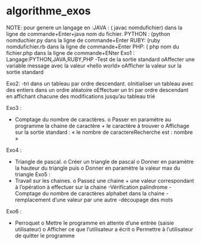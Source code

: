 # algorithme_exos
NOTE: pour genere un langage en :JAVA : ( javac nomdufichier) dans la ligne de commande+Enter+java nom du fichier.
                                 PYTHON : (python nomduchier.py dans la ligne de commande+Enter
                                 RUBY: (ruby nomdufichier.rb dans la ligne de commande+Enter
                                 PHP: ( php nom du fichier.php dans la ligne de commande+ENter
Exo1 : Langage:PYTHON,JAVA,RUBY,PHP
-Test de la sortie standard
oAffecter une variable message avec la valeur «hello world»
oAfficher la valeur sur la sortie standard


Exo2:
-tri dans un tableau par ordre descendant.
oInitialiser un tableau avec des entiers dans un ordre aléatoire
oEffectuer un tri par ordre descendant en affichant chacune des modifications jusqu’au tableau trié

Exo3 :
- Comptage du nombre de caractères.
o Passer en paramètre au programme la chaine de caractère + le caractère à trouver
o Affichage sur la sortie standard : « le nombre de caractereRecherche est : nombre »

Exo4 :
- Triangle de pascal.
o Créer un triangle de pascal
o Donner en paramètre la hauteur du triangle puis
o Donner en paramètre la valeur max du triangle
Exo5 :
- Travail sur les chaines.
o Passez une chaine + une valeur correspondant à l’opération à effectuer sur la chaine
-Vérification palindrome
-Comptage du nombre de caractères alphabet dans la chaine
-remplacement d’une valeur par une autre
-découpage des mots

Exo6 :
- Perroquet
o Mettre le programme en attente d’une entrée (saisie utilisateur)
o Afficher ce que l’utilisateur a écrit
o Permettre à l’utilisateur de quitter le programme


